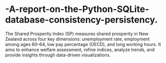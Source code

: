 # -A-report-on-the-Python-SQLite-database-consistency-persistency.
The Shared Prosperity Index (SP) measures shared prosperity in New Zealand across four key dimensions: unemployment rate, employment among ages 60–64, low pay percentage (OECD), and long working hours. It aims to enhance welfare assessment, refine indices, analyze trends, and provide insights through data-driven visualizations.
